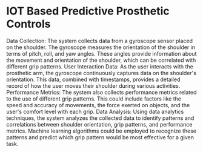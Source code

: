 # IOT Based Predictive Prosthetic Controls
Data Collection: The system collects data from a gyroscope sensor placed on the shoulder. 
The gyroscope measures the orientation of the shoulder in terms of pitch, roll, and yaw 
angles. These angles provide information about the movement and orientation of the 
shoulder, which can be correlated with different grip patterns.
User Interaction Data: As the user interacts with the prosthetic arm, the gyroscope 
continuously captures data on the shoulder's orientation. This data, combined with 
timestamps, provides a detailed record of how the user moves their shoulder during various 
activities.
Performance Metrics: The system also collects performance metrics related to the use of 
different grip patterns. This could include factors like the speed and accuracy of movements, 
the force exerted on objects, and the user's comfort level with each grip.
Data Analysis: Using data analytics techniques, the system analyzes the collected data to 
identify patterns and correlations between shoulder orientation, grip patterns, and 
performance metrics. Machine learning algorithms could be employed to recognize these 
patterns and predict which grip pattern would be most effective for a given task.
